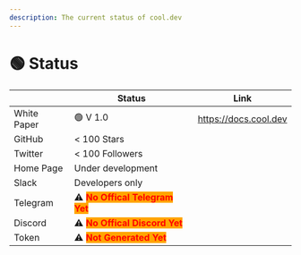 ```yaml
---
description: The current status of cool.dev
---
```


# 🟢 Status

|             | Status                                                                                 | Link                  |
| ----------- | -------------------------------------------------------------------------------------- | --------------------- |
| White Paper | 🟢 V 1.0                                                                               | https://docs.cool.dev |
| GitHub      | < 100 Stars                                                                            |                       |
| Twitter     | < 100 Followers                                                                        |                       |
| Home Page   | Under development                                                                      |                       |
| Slack       | Developers only                                                                        |                       |
| Telegram    | ⚠️ <mark style="color:red;background-color:orange;">**No Offical Telegram Yet**</mark> |                       |
| Discord     | ⚠️ <mark style="color:red;background-color:orange;">**No Offical Discord Yet**</mark>  |                       |
| Token       | ⚠️ <mark style="color:red;background-color:orange;">**Not Generated Yet**</mark>       |                       |

